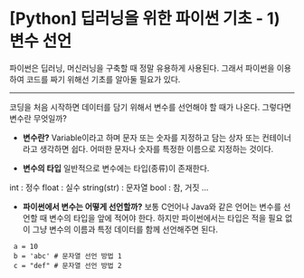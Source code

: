 # [Python] 딥러닝을 위한 파이썬 기초 - 1) 변수 선언

파이썬은 딥러닝, 머신러닝을 구축할 때 정말 유용하게 사용된다. 
그래서 파이썬을 이용하여 코드를 짜기 위해선 기초를 알아둘 필요가 있다. 
- - -
코딩을 처음 시작하면 데이터를 담기 위해서 변수를 선언해야 할 때가 나온다. 
그렇다면 변수란 무엇일까?

- __변수란?__
Variable이라고 하며 문자 또는 숫자를 지정하고 담는 상자 또는 컨테이너라고 생각하면 쉽다. 
어떠한 문자나 숫자를 특정한 이름으로 지정하는 것이다. 

- __변수의 타입__
일반적으로 변수에는 타입(종류)이 존재한다. 

int : 정수
float : 실수
string(str) : 문자열
bool : 참, 거짓
...

- __파이썬에서 변수는 어떻게 선언할까?__
보통 C언어나 Java와 같은 언어는 변수를 선언할 때 변수의 타입을 앞에 적어야 한다. 
하지만 파이썬에서는 타입은 적을 필요 없이 그냥 변수의 이름과 특정 데이터를 함께 선언해주면 된다. 
```
 a = 10
 b = 'abc' # 문자열 선언 방법 1
 c = "def" # 문자열 선언 방법 2
 ```
